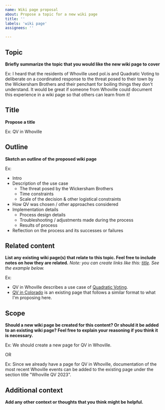 ```yaml
---
name: Wiki page proposal
about: Propose a topic for a new wiki page
title: ''
labels: 'wiki page'
assignees: ''

---
```


## Topic
**Briefly summarize the topic that you would like the new wiki page to cover**

Ex: I heard that the residents of Whoville used pol.is and Quadratic Voting to deliberate on a coordinated response to the threat posed to their town by the Wickersham Brothers and their penchant for boiling things they don't understand. It would be great if someone from Whoville could document this experience in a wiki page so that others can learn from it!

## Title
**Propose a title**

Ex: QV in Whoville

## Outline
**Sketch an outline of the proposed wiki page**

Ex:
- Intro
- Description of the use case
    - The threat posed by the Wickersham Brothers
    - Time constraints
    - Scale of the decision & other logistical constraints
- How QV was chosen / other approaches considered
- Implementation details
    - Process design details
    - Troubleshooting / adjustments made during the process
    - Results of process
- Reflection on the process and its successes or failures

## Related content
**List any existing wiki page(s) that relate to this topic. Feel free to include notes on how they are related.**
*Note: you can create links like this: [title](url). See the example below.*

Ex:
- QV in Whoville describes a use case of [Quadratic Voting](https://www.radicalxchange.org/wiki/quadratic-voting/).
- [QV in Colorado](https://www.radicalxchange.org/wiki/colorado-qv/) is an existing page that follows a similar format to what I'm proposing here.

## Scope
**Should a new wiki page be created for this content? Or should it be added to an existing wiki page? Feel free to explain your reasoning if you think it is necessary.**

Ex: We should create a new page for QV in Whoville.

OR

Ex: Since we already have a page for QV in Whoville, documentation of the most recent Whoville events can be added to the existing page under the section title "Whoville QV 2023".

## Additional context
**Add any other context or thoughts that you think might be helpful.**
